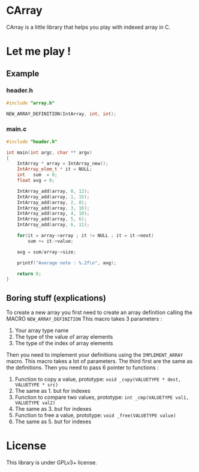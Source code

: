 CArray
======

CArray is a little library that helps you play with indexed array in C.

Let me play !
=============

Example
-------

### header.h

```cpp
#include "array.h"

NEW_ARRAY_DEFINITION(IntArray, int, int);
```

### main.c

```cpp
#include "header.h"

int main(int argc, char ** argv)
{
	IntArray * array = IntArray_new();
	IntArray_elem_t * it = NULL;
	int   sum  = 0;
	float avg = 0;

	IntArray_add(array, 0, 12);
	IntArray_add(array, 1, 15);
	IntArray_add(array, 2, 8);
	IntArray_add(array, 3, 16);
	IntArray_add(array, 4, 18);
	IntArray_add(array, 5, 6);
	IntArray_add(array, 6, 11);

	for(it = array->array ; it != NULL ; it = it->next)
		sum += it->value;

	avg = sum/array->size;

	printf("Average note : %.2f\n", avg);

	return 0;
}
```

Boring stuff (explications)
---------------------------
To create a new array you first need to create an array definition calling the MACRO `NEW_ARRAY_DEFINITION`
This macro takes 3 parameters :

1. Your array type name
2. The type of the value of array elements
3. The type of the index of array elements

Then you need to implement your definitions using the `IMPLEMENT_ARRAY` macro.
This macro takes a lot of parameters. The third first are the same as the definitions. Then you need to pass 6 pointer to functions :

1. Function to copy a value, prototype: `void _copy(VALUETYPE * dest, VALUETYPE * src)`
2. The same as 1. but for indexes
3. Function to compare two values, prototype: `int _cmp(VALUETYPE val1, VALUETYPE val2)`
4. The same as 3. but for indexes
5. Function to free a value, prototype: `void _free(VALUETYPE value)`
6. The same as 5. but for indexes

License
=======
This library is under GPLv3+ license.
